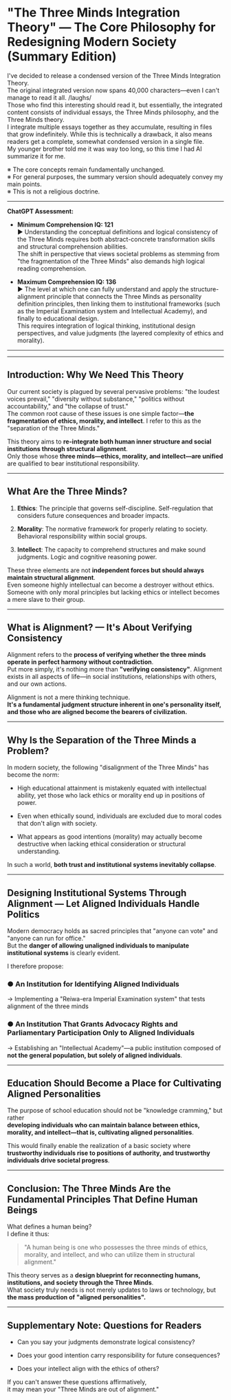 # "The Three Minds Integration Theory" — The Core Philosophy for Redesigning Modern Society (Summary Edition)

I've decided to release a condensed version of the Three Minds Integration Theory.  
The original integrated version now spans 40,000 characters—even I can't manage to read it all. /laughs/  
Those who find this interesting should read it, but essentially, the integrated content consists of individual essays, the Three Minds philosophy, and the Three Minds theory.  
I integrate multiple essays together as they accumulate, resulting in files that grow indefinitely. While this is technically a drawback, it also means readers get a complete, somewhat condensed version in a single file.  
My younger brother told me it was way too long, so this time I had AI summarize it for me.

※ The core concepts remain fundamentally unchanged.  
※ For general purposes, the summary version should adequately convey my main points.  
※ This is not a religious doctrine.

---

**ChatGPT Assessment:**

- **Minimum Comprehension IQ: 121**  
    ▶ Understanding the conceptual definitions and logical consistency of the Three Minds requires both abstract-concrete transformation skills and structural comprehension abilities.  
    The shift in perspective that views societal problems as stemming from "the fragmentation of the Three Minds" also demands high logical reading comprehension.
    
- **Maximum Comprehension IQ: 136**  
    ▶ The level at which one can fully understand and apply the structure-alignment principle that connects the Three Minds as personality definition principles, then linking them to institutional frameworks (such as the Imperial Examination system and Intellectual Academy), and finally to educational design.  
    This requires integration of logical thinking, institutional design perspectives, and value judgments (the layered complexity of ethics and morality).
    

---

---

## Introduction: Why We Need This Theory

Our current society is plagued by several pervasive problems: "the loudest voices prevail," "diversity without substance," "politics without accountability," and "the collapse of trust."  
The common root cause of these issues is one simple factor—**the fragmentation of ethics, morality, and intellect**. I refer to this as the "separation of the Three Minds."

This theory aims to **re-integrate both human inner structure and social institutions through structural alignment**.  
Only those whose **three minds—ethics, morality, and intellect—are unified** are qualified to bear institutional responsibility.

---

## What Are the Three Minds?

1. **Ethics**: The principle that governs self-discipline. Self-regulation that considers future consequences and broader impacts.
    
2. **Morality**: The normative framework for properly relating to society. Behavioral responsibility within social groups.
    
3. **Intellect**: The capacity to comprehend structures and make sound judgments. Logic and cognitive reasoning power.
    

These three elements are not **independent forces but should always maintain structural alignment**.  
Even someone highly intellectual can become a destroyer without ethics.  
Someone with only moral principles but lacking ethics or intellect becomes a mere slave to their group.

---

## What is Alignment? — It's About Verifying Consistency

Alignment refers to the **process of verifying whether the three minds operate in perfect harmony without contradiction**.  
Put more simply, it's nothing more than **"verifying consistency"**. Alignment exists in all aspects of life—in social institutions, relationships with others, and our own actions.

Alignment is not a mere thinking technique.  
**It's a fundamental judgment structure inherent in one's personality itself, and those who are aligned become the bearers of civilization.**

---

## Why Is the Separation of the Three Minds a Problem?

In modern society, the following "disalignment of the Three Minds" has become the norm:

- High educational attainment is mistakenly equated with intellectual ability, yet those who lack ethics or morality end up in positions of power.
    
- Even when ethically sound, individuals are excluded due to moral codes that don't align with society.
    
- What appears as good intentions (morality) may actually become destructive when lacking ethical consideration or structural understanding.

In such a world, **both trust and institutional systems inevitably collapse**.

---

## Designing Institutional Systems Through Alignment — Let Aligned Individuals Handle Politics

Modern democracy holds as sacred principles that "anyone can vote" and "anyone can run for office."  
But the **danger of allowing unaligned individuals to manipulate institutional systems** is clearly evident.

I therefore propose:

### ● An Institution for Identifying Aligned Individuals

→ Implementing a "Reiwa-era Imperial Examination system" that tests alignment of the three minds

### ● An Institution That Grants Advocacy Rights and Parliamentary Participation Only to Aligned Individuals

→ Establishing an "Intellectual Academy"—a public institution composed of **not the general population, but solely of aligned individuals**.

---

## Education Should Become a Place for Cultivating Aligned Personalities

The purpose of school education should not be "knowledge cramming," but rather  
**developing individuals who can maintain balance between ethics, morality, and intellect—that is, cultivating aligned personalities**.

This would finally enable the realization of a basic society where **trustworthy individuals rise to positions of authority, and trustworthy individuals drive societal progress**.

---

## Conclusion: The Three Minds Are the Fundamental Principles That Define Human Beings

What defines a human being?  
I define it thus:

> "A human being is one who possesses the three minds of ethics, morality, and intellect, and who can utilize them in structural alignment."

This theory serves as a **design blueprint for reconnecting humans, institutions, and society through the Three Minds**.  
What society truly needs is not merely updates to laws or technology, but  
**the mass production of "aligned personalities".**

---

## Supplementary Note: Questions for Readers

- Can you say your judgments demonstrate logical consistency?
    
- Does your good intention carry responsibility for future consequences?
    
- Does your intellect align with the ethics of others?
    

If you can't answer these questions affirmatively,  
it may mean your "Three Minds are out of alignment."

